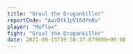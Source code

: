 ```yaml
---
title: "Gruul the Dragonkiller"
reportCode: "AwzDtkJpV16dYmNv"
player: "Muflax"
fight: "Gruul the Dragonkiller"
date: 2021-09-15T19:58:37.879000+00:00
---
```

